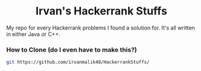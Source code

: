 # <div align="center"> Irvan's Hackerrank Stuffs </div>
My repo for every Hackerrank problems I found a solution for.
It's all written in either Java or C++.

### How to Clone (do I even have to make this?)
```bash
git https://github.com/irvanmalik48/HackerrankStuffs/
```
